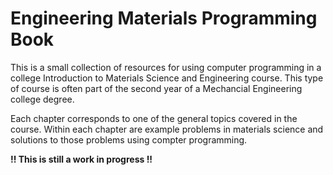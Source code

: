 Engineering Materials Programming Book
============================

This is a small collection of resources for using computer programming in a college Introduction to Materials Science and Engineering course. This type of course is often part of the second year of a Mechancial Engineering college degree.

Each chapter corresponds to one of the general topics covered in the course. Within each chapter are example problems in materials science and solutions to those problems using compter programming.

**!! This is still a work in progress !!**
